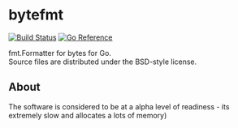 # bytefmt

[![Build Status](https://cloud.drone.io/api/badges/pfmt/bytefmt/status.svg)](https://cloud.drone.io/pfmt/bytefmt)
[![Go Reference](https://pkg.go.dev/badge/github.com/pfmt/bytefmt.svg)](https://pkg.go.dev/github.com/pfmt/bytefmt)

fmt.Formatter for bytes for Go.  
Source files are distributed under the BSD-style license.

## About

The software is considered to be at a alpha level of readiness -
its extremely slow and allocates a lots of memory)
